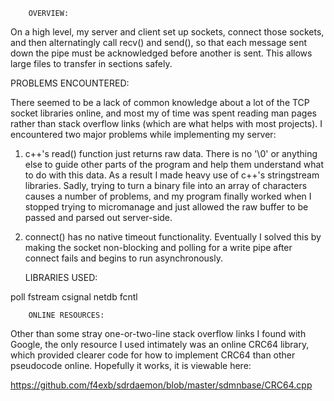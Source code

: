         OVERVIEW:

On a high level, my server and client set up sockets, connect those sockets,
and then alternatingly call recv() and send(), so that each message sent down
the pipe must be acknowledged before another is sent. This allows large files
to transfer in sections safely.

   PROBLEMS ENCOUNTERED:

There seemed to be a lack of common knowledge about a lot of the TCP socket
libraries online, and most my of time was spent reading man pages rather than
stack overflow links (which are what helps with most projects). I encountered
two major problems while implementing my server:

1. c++'s read() function just returns raw data. There is no '\0' or anything
else to guide other parts of the program and help them understand what to do
with this data. As a result I made heavy use of c++'s stringstream libraries.
Sadly, trying to turn a binary file into an array of characters causes a
number of problems, and my program finally worked when I stopped trying to
micromanage and just allowed the raw buffer to be passed and parsed out
server-side.

2. connect() has no native timeout functionality. Eventually I solved this
by making the socket non-blocking and polling for a write pipe after connect
fails and begins to run asynchronously.


      LIBRARIES USED:

poll
fstream
csignal
netdb
fcntl

        ONLINE RESOURCES:

Other than some stray one-or-two-line stack overflow links I found with Google, the
only resource I used intimately was an online CRC64 library, which provided
clearer code for how to implement CRC64 than other pseudocode online. Hopefully it
works, it is viewable here:

https://github.com/f4exb/sdrdaemon/blob/master/sdmnbase/CRC64.cpp
